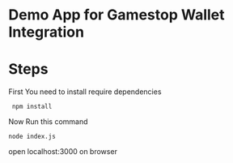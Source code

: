 # Demo App for Gamestop Wallet Integration


# Steps
First You need to install require dependencies
```shell
 npm install
```
Now Run this command
```shell
node index.js
```
open localhost:3000 on browser


